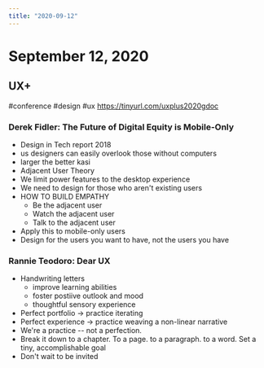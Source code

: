 ```yaml
---
title: "2020-09-12"
---
```


# September 12, 2020
## UX+
#conference #design #ux
https://tinyurl.com/uxplus2020gdoc
### Derek Fidler: The Future of Digital Equity is Mobile-Only
- Design in Tech report 2018
- us designers can easily overlook those without computers
- larger the better kasi
- Adjacent User Theory
- We limit power features to the desktop experience
- We need to design for those who aren't existing users
- HOW TO BUILD EMPATHY
	- Be the adjacent user
	- Watch the adjacent user
	- Talk to the adjacent user
- Apply this to mobile-only users
- Design for the users you want to have, not the users you have

### Rannie Teodoro: Dear UX
- Handwriting letters
	- improve learning abilities
	- foster postiive outlook and mood
	- thoughtful sensory experience
- Perfect portfolio -> practice iterating
- Perfect experience -> practice weaving a non-linear narrative
- We're a practice  -- not a perfection.
- Break it down to a chapter. To a page. to a paragraph. to a word. Set a tiny, accomplishable goal
- Don't wait to be invited
